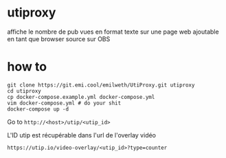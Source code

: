 # utiproxy

affiche le nombre de pub vues en format texte sur une page web ajoutable en tant que browser source sur OBS

# how to

```shell
git clone https://git.emi.cool/emilweth/UtiProxy.git utiproxy
cd utiproxy
cp docker-compose.example.yml docker-compose.yml
vim docker-compose.yml # do your shit
docker-compose up -d
```

Go to `http://<host>/utip/<utip_id>`

L'ID utip est récupérable dans l'url de l'overlay vidéo

`https://utip.io/video-overlay/<utip_id>?type=counter`
